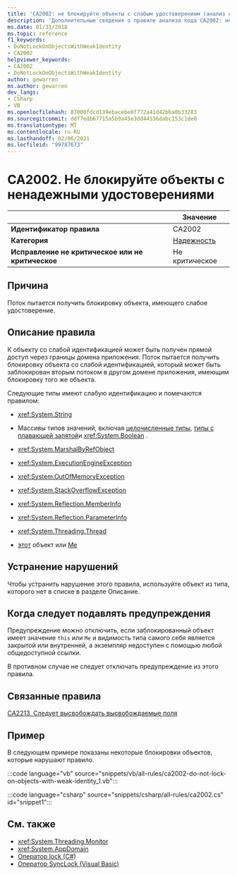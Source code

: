 ```yaml
---
title: 'CA2002: не блокируйте объекты с слабым удостоверением (анализ кода)'
description: 'Дополнительные сведения о правиле анализа кода CA2002: не блокируйте объекты с нестрогими удостоверениями'
ms.date: 01/31/2018
ms.topic: reference
f1_keywords:
- DoNotLockOnObjectsWithWeakIdentity
- CA2002
helpviewer_keywords:
- CA2002
- DoNotLockOnObjectsWithWeakIdentity
author: gewarren
ms.author: gewarren
dev_langs:
- CSharp
- VB
ms.openlocfilehash: 87000fdcd139ebacebe0f772a41d42bba0b33283
ms.sourcegitcommit: ddf7edb67715a5b9a45e3dd44536dabc153c1de0
ms.translationtype: MT
ms.contentlocale: ru-RU
ms.lasthandoff: 02/06/2021
ms.locfileid: "99787673"
---
```

# <a name="ca2002-do-not-lock-on-objects-with-weak-identity"></a>CA2002. Не блокируйте объекты с ненадежными удостоверениями

| | Значение |
|-|-|
| **Идентификатор правила** |CA2002|
| **Категория** |[Надежность](reliability-warnings.md)|
| **Исправление не критическое или не критическое** |Не критическое|

## <a name="cause"></a>Причина

Поток пытается получить блокировку объекта, имеющего слабое удостоверение.

## <a name="rule-description"></a>Описание правила

К объекту со слабой идентификацией может быть получен прямой доступ через границы домена приложения. Поток пытается получить блокировку объекта со слабой идентификацией, который может быть заблокирован вторым потоком в другом домене приложения, имеющим блокировку того же объекта.

Следующие типы имеют слабую идентификацию и помечаются правилом:

- <xref:System.String>

- Массивы типов значений, включая [целочисленные типы](../../../csharp/language-reference/builtin-types/integral-numeric-types.md), [типы с плавающей запятой](../../../csharp/language-reference/builtin-types/floating-point-numeric-types.md)и <xref:System.Boolean> .

- <xref:System.MarshalByRefObject>

- <xref:System.ExecutionEngineException>

- <xref:System.OutOfMemoryException>

- <xref:System.StackOverflowException>

- <xref:System.Reflection.MemberInfo>

- <xref:System.Reflection.ParameterInfo>

- <xref:System.Threading.Thread>

- [этот](../../../csharp/language-reference/keywords/this.md) объект или [Me](../../../visual-basic/programming-guide/program-structure/me-my-mybase-and-myclass.md)

## <a name="how-to-fix-violations"></a>Устранение нарушений

Чтобы устранить нарушение этого правила, используйте объект из типа, которого нет в списке в разделе Описание.

## <a name="when-to-suppress-warnings"></a>Когда следует подавлять предупреждения

Предупреждение можно отключить, если заблокированный объект имеет значение `this` или `Me` и видимость типа самого себя является закрытой или внутренней, а экземпляр недоступен с помощью любой общедоступной ссылки.

В противном случае не следует отключать предупреждение из этого правила.

## <a name="related-rules"></a>Связанные правила

[CA2213. Следует высвобождать высвобождаемые поля](ca2213.md)

## <a name="example"></a>Пример

В следующем примере показаны некоторые блокировки объектов, которые нарушают правило.

:::code language="vb" source="snippets/vb/all-rules/ca2002-do-not-lock-on-objects-with-weak-identity_1.vb":::

:::code language="csharp" source="snippets/csharp/all-rules/ca2002.cs" id="snippet1":::

## <a name="see-also"></a>См. также

- <xref:System.Threading.Monitor>
- <xref:System.AppDomain>
- [Оператор lock (C#)](../../../csharp/language-reference/keywords/lock-statement.md)
- [Оператор SyncLock (Visual Basic)](../../../visual-basic/language-reference/statements/synclock-statement.md)
